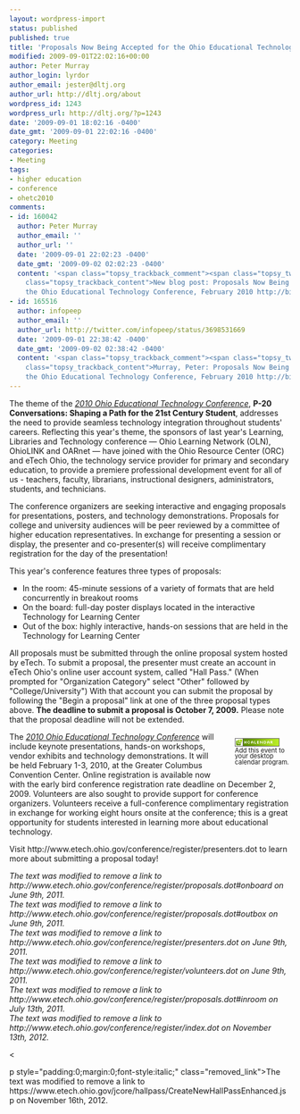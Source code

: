 ```yaml
---
layout: wordpress-import
status: published
published: true
title: 'Proposals Now Being Accepted for the Ohio Educational Technology Conference, February 2010'
modified: 2009-09-01T22:02:16+00:00
author: Peter Murray
author_login: lyrdor
author_email: jester@dltj.org
author_url: http://dltj.org/about
wordpress_id: 1243
wordpress_url: http://dltj.org/?p=1243
date: '2009-09-01 18:02:16 -0400'
date_gmt: '2009-09-01 22:02:16 -0400'
category: Meeting
categories:
- Meeting
tags:
- higher education
- conference
- ohetc2010
comments:
- id: 160042
  author: Peter Murray
  author_email: ''
  author_url: ''
  date: '2009-09-01 22:02:23 -0400'
  date_gmt: '2009-09-02 02:02:23 -0400'
  content: '<span class="topsy_trackback_comment"><span class="topsy_twitter_username"><span
    class="topsy_trackback_content">New blog post: Proposals Now Being Accepted for
    the Ohio Educational Technology Conference, February 2010 http://bit.ly/3F7RGB</span></span>'
- id: 165516
  author: infopeep
  author_email: ''
  author_url: http://twitter.com/infopeep/status/3698531669
  date: '2009-09-01 22:38:42 -0400'
  date_gmt: '2009-09-02 02:38:42 -0400'
  content: '<span class="topsy_trackback_comment"><span class="topsy_twitter_username"><span
    class="topsy_trackback_content">Murray, Peter: Proposals Now Being Accepted for
    the Ohio Educational Technology Conference, February 2010 http://bit.ly/2FFeH</span></span>'
---
```

<p>The theme of the <i><a href="http://web.archive.org/web/20091209224533/http://www.etech.ohio.gov:80/conference/" title="Ohio Educational Technology Conference homepage">2010 Ohio Educational Technology Conference</a></i>, <b>P-20 Conversations: Shaping a Path for the 21st Century Student</b>, addresses the need to provide seamless technology integration throughout students' careers. Reflecting this year's theme, the sponsors of last year's Learning, Libraries and Technology conference &mdash; Ohio Learning Network (OLN), OhioLINK and OARnet &mdash; have joined with the Ohio Resource Center (ORC) and eTech Ohio, the technology service provider for primary and secondary education, to provide a premiere professional development event for all of us - teachers, faculty, librarians, instructional designers, administrators, students, and technicians.</p>
<p>The conference organizers are seeking interactive and engaging proposals for presentations, posters, and technology demonstrations.  Proposals for college and university audiences will be peer reviewed by a committee of higher education representatives.  In exchange for presenting a session or display, the presenter and co-presenter(s) will receive complimentary registration for the day of the presentation!</p>
<p>This year's conference features three types of proposals:</p>
<ul type="square">
<li><span class="removed_link" title="http://www.etech.ohio.gov/conference/register/proposals.dot#inroom">In the room</span>: 45-minute sessions of a variety of formats that are held concurrently in breakout rooms</li>
<li><span class="removed_link" title="http://www.etech.ohio.gov/conference/register/proposals.dot#onboard">On the board</span>: full-day poster displays located in the interactive Technology for Learning Center</li>
<li><span class="removed_link" title="http://www.etech.ohio.gov/conference/register/proposals.dot#outbox">Out of the box</span>: highly interactive, hands-on sessions that are held in the Technology for Learning Center</li>
</ul>
<p>All proposals must be submitted through the online proposal system hosted by eTech.  To submit a proposal, the presenter must <span class="removed_link" title="https://www.etech.ohio.gov/jcore/hallpass/CreateNewHallPassEnhanced.jsp">create an account</span> in eTech Ohio's online user account system, called "Hall Pass."  (When prompted for "Organization Category" select "Other" followed by "College/University")  With that account you can submit the proposal by following the "Begin a proposal" link at one of the three proposal types above. <strong>The deadline to submit a proposal is October 7, 2009.</strong>  Please note that the proposal deadline will not be extended.</p>
<div style="padding: 1em 0pt 1.5em 3em; float: right; font-size: 80%; width: 100px; line-height: 95%;"><span class="removed_link" title="http://dltj.org/xhtml2vcal/xhtml2vcal.php/dltj/ohetc2010-proposal"><img src="/assets/images/2009/09/microformat_hcalendar.png" alt="hCalendar Encoded Microformat" style="border: medium none ; text-decoration: none;" width="80" height="15"/><br />Add this event to your desktop calendar program.</span></div>
<div class="vevent">The <i><a href="http://web.archive.org/web/20091209224533/http://www.etech.ohio.gov:80/conference/" title="Ohio Educational Technology Conference homepage" class="url">2010 <span class="summary">Ohio Educational Technology Conference</span></a></i> will include keynote presentations, hands-on workshops, vendor exhibits and technology demonstrations.  It will be held February <abbr style="border:none;text-decoration:none;" title="2010-02-01" class="dtstart">1</abbr>-<abbr style="border:none;text-decoration:none;" title="2010-02-04" class="dtend">3</abbr>, 2010, at the <span class="location">Greater Columbus Convention Center</span>. <span class="removed_link" title="http://www.etech.ohio.gov/conference/register/index.dot">Online registration</span> is available now with the early bird conference registration rate deadline on December 2, 2009.  <span class="removed_link" title="http://www.etech.ohio.gov/conference/register/volunteers.dot">Volunteers</span> are also sought to provide support for conference organizers.  Volunteers receive a full-conference complimentary registration in exchange for working eight hours onsite at the conference; this is a great opportunity for students interested in learning more about educational technology.</div>
<p>Visit <span class="removed_link" title="http://www.etech.ohio.gov/conference/register/presenters.dot">http://www.etech.ohio.gov/conference/register/presenters.dot</span> to learn more about submitting a proposal today!</p>
<p style="padding:0;margin:0;font-style:italic;" class="removed_link">The text was modified to remove a link to http://www.etech.ohio.gov/conference/register/proposals.dot#onboard on June 9th, 2011.</p>
<p style="padding:0;margin:0;font-style:italic;" class="removed_link">The text was modified to remove a link to http://www.etech.ohio.gov/conference/register/proposals.dot#outbox on June 9th, 2011.</p>
<p style="padding:0;margin:0;font-style:italic;" class="removed_link">The text was modified to remove a link to http://www.etech.ohio.gov/conference/register/presenters.dot on June 9th, 2011.</p>
<p style="padding:0;margin:0;font-style:italic;" class="removed_link">The text was modified to remove a link to http://www.etech.ohio.gov/conference/register/volunteers.dot on June 9th, 2011.</p>
<p style="padding:0;margin:0;font-style:italic;" class="removed_link">The text was modified to remove a link to http://www.etech.ohio.gov/conference/register/proposals.dot#inroom on July 13th, 2011.</p>
<p style="padding:0;margin:0;font-style:italic;" class="removed_link">The text was modified to remove a link to http://www.etech.ohio.gov/conference/register/index.dot on November 13th, 2012.</p>
<p><</p>
<p>p style="padding:0;margin:0;font-style:italic;" class="removed_link">The text was modified to remove a link to https://www.etech.ohio.gov/jcore/hallpass/CreateNewHallPassEnhanced.jsp on November 16th, 2012.</p>
